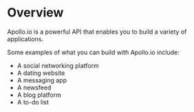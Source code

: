# Overview

Apollo.io is a powerful API that enables you to build a variety of applications.

Some examples of what you can build with Apollo.io include:

- A social networking platform
- A dating website
- A messaging app
- A newsfeed
- A blog platform
- A to-do list
